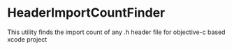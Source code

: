 # HeaderImportCountFinder
This utility finds the import count of any .h header file for objective-c based xcode project
